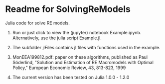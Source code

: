 Readme for SolvingReModels
============================

Julia code for solve RE models.


1. Run or just click to view the (jupyter) notebook Example.ipynb. Alternatively, use the julia script Example.jl. 

2. The subfolder jlFiles contains jl files with functions used in the example.

3. MonEEA199812.pdf: paper on these algorithms, published as Paul Söderlind, "Solution and Estimation of RE Macromodels with Optimal Policy," European Economic Review, 43, 813-823, 1999

4. The current version has been tested on Julia 1.0.0 - 1.2.0
